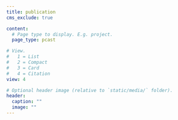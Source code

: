 ```yaml
---
title: publication
cms_exclude: true

content:
  # Page type to display. E.g. project.
  page_type: pcast

# View.
#   1 = List
#   2 = Compact
#   3 = Card
#   4 = Citation
view: 4

# Optional header image (relative to `static/media/` folder).
header:
  caption: ""
  image: ""
---
```

